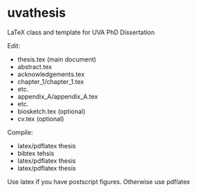 # uvathesis
LaTeX class and template for UVA PhD Dissertation

Edit:
* thesis.tex (main document)
* abstract.tex
* acknowledgements.tex
* chapter_1/chapter_1.tex
* etc.
* appendix_A/appendix_A.tex
* etc.
* biosketch.tex (optional)
* cv.tex (optional)

Compile:
* latex/pdflatex thesis
* bibtex tehsis
* latex/pdflatex thesis
* latex/pdflatex thesis

Use latex if you have postscript figures. Otherwise use pdflatex
